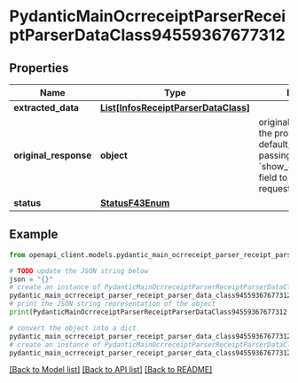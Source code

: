 # PydanticMainOcrreceiptParserReceiptParserDataClass94559367677312


## Properties

Name | Type | Description | Notes
------------ | ------------- | ------------- | -------------
**extracted_data** | [**List[InfosReceiptParserDataClass]**](InfosReceiptParserDataClass.md) |  | [optional] 
**original_response** | **object** | original response sent by the provider, hidden by default, show it by passing the &#x60;show_original_response&#x60; field to &#x60;true&#x60; in your request | [optional] 
**status** | [**StatusF43Enum**](StatusF43Enum.md) |  | 

## Example

```python
from openapi_client.models.pydantic_main_ocrreceipt_parser_receipt_parser_data_class94559367677312 import PydanticMainOcrreceiptParserReceiptParserDataClass94559367677312

# TODO update the JSON string below
json = "{}"
# create an instance of PydanticMainOcrreceiptParserReceiptParserDataClass94559367677312 from a JSON string
pydantic_main_ocrreceipt_parser_receipt_parser_data_class94559367677312_instance = PydanticMainOcrreceiptParserReceiptParserDataClass94559367677312.from_json(json)
# print the JSON string representation of the object
print(PydanticMainOcrreceiptParserReceiptParserDataClass94559367677312.to_json())

# convert the object into a dict
pydantic_main_ocrreceipt_parser_receipt_parser_data_class94559367677312_dict = pydantic_main_ocrreceipt_parser_receipt_parser_data_class94559367677312_instance.to_dict()
# create an instance of PydanticMainOcrreceiptParserReceiptParserDataClass94559367677312 from a dict
pydantic_main_ocrreceipt_parser_receipt_parser_data_class94559367677312_form_dict = pydantic_main_ocrreceipt_parser_receipt_parser_data_class94559367677312.from_dict(pydantic_main_ocrreceipt_parser_receipt_parser_data_class94559367677312_dict)
```
[[Back to Model list]](../README.md#documentation-for-models) [[Back to API list]](../README.md#documentation-for-api-endpoints) [[Back to README]](../README.md)


